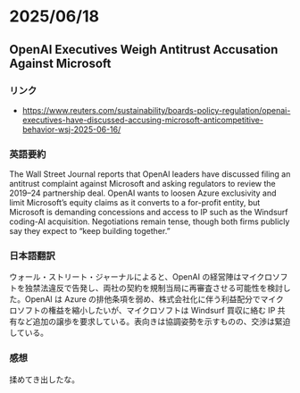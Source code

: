 # 2025/06/18

## OpenAI Executives Weigh Antitrust Accusation Against Microsoft

### リンク

- https://www.reuters.com/sustainability/boards-policy-regulation/openai-executives-have-discussed-accusing-microsoft-anticompetitive-behavior-wsj-2025-06-16/

### 英語要約

The Wall Street Journal reports that OpenAI leaders have discussed filing an antitrust complaint against Microsoft and asking regulators to review the 2019–24 partnership deal. OpenAI wants to loosen Azure exclusivity and limit Microsoft’s equity claims as it converts to a for-profit entity, but Microsoft is demanding concessions and access to IP such as the Windsurf coding-AI acquisition. Negotiations remain tense, though both firms publicly say they expect to “keep building together.”

### 日本語翻訳

ウォール・ストリート・ジャーナルによると、OpenAI の経営陣はマイクロソフトを独禁法違反で告発し、両社の契約を規制当局に再審査させる可能性を検討した。OpenAI は Azure の排他条項を弱め、株式会社化に伴う利益配分でマイクロソフトの権益を縮小したいが、マイクロソフトは Windsurf 買収に絡む IP 共有など追加の譲歩を要求している。表向きは協調姿勢を示すものの、交渉は緊迫している。

### 感想

揉めてき出したな。
